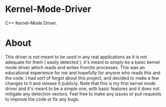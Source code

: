 # Kernel-Mode-Driver
C++ Kernel-Mode Driver.

# About
This driver is not meant to be used in any real applications as it is not adequate for them ( easily detected ), it's meant to simply be a basic kernel mode driver which reads and writes from/to processes. This was an educational experience for me and hopefully for anyone who reads this and the code.
I had sort of forgot about this project, and decided to make a few changes to it and release it publicly. Note that this is my first kernel mode driver and it's meant to be a simple one, with basic features and it does not mitigate any detection vectors. Feel free to make any issues or pull requests to improve the code or fix any bugs.

